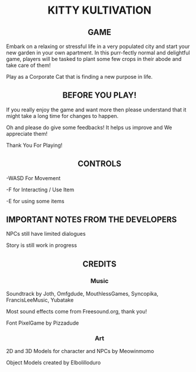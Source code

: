 <h1><center> KITTY KULTIVATION </center> </h1></p>
<h2><center> GAME </center> </h2></p>
Embark on a relaxing or stressful life in a very populated city and start your new garden in your own apartment. In this purr-fectly normal and delightful game, players will be tasked to plant some few crops in their abode and take care of them!

Play as a Corporate Cat that is finding a new purpose in life.

<h2><center> BEFORE YOU PLAY! </center> </h2></p>
If you really enjoy the game and want more then please understand that it might take a long time for changes to happen.

Oh and please do give some feedbacks! It helps us improve and We appreciate them!

Thank You For Playing!

<h2><center> CONTROLS </center> </h2></p>
-WASD For Movement</p>
-F for Interacting / Use Item</p>
-E for using some items</p>
<h2>IMPORTANT NOTES FROM THE DEVELOPERS </h2>
NPCs still have limited dialogues </p>
Story is still work in progress </p>


<h2><center> CREDITS </center> </h2></p>

<h3><center> Music </center> </h3></p>

Soundtrack by Joth, Omfgdude, MouthlessGames, Syncopika, FrancisLeeMusic, Yubatake

Most sound effects come from Freesound.org, thank you!

Font PixelGame by Pizzadude

<h3><center> Art </center> </h3></p>

2D and 3D Models for character and NPCs by Meowinmomo

Object Models created by Elbolilloduro
